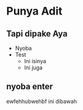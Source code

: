 # Punya Adit

## Tapi dipake Aya
- Nyoba
- Test
    - Ini isinya
    - Ini juga 

## nyoba enter
ewfehhubwehbf 
ini dibawah